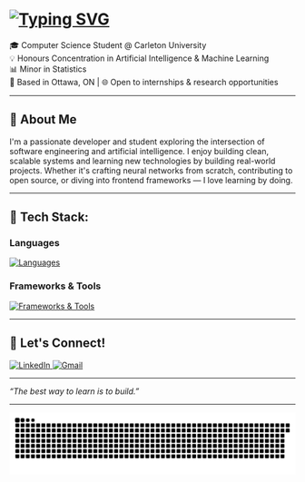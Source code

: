 # [![Typing SVG](https://readme-typing-svg.herokuapp.com?font=Press+Start+2P&pause=1000&color=2BF01D&background=000000&center=true&vCenter=true&width=435&lines=Hi%2C+I+am+Raaed+Mirza)](https://git.io/typing-svg)

🎓 Computer Science Student @ Carleton University  
💡 Honours Concentration in Artificial Intelligence & Machine Learning  
📊 Minor in Statistics  
📍 Based in Ottawa, ON | 🌐 Open to internships & research opportunities

---

## 🚀 About Me

I'm a passionate developer and student exploring the intersection of software engineering and artificial intelligence. I enjoy building clean, scalable systems and learning new technologies by building real-world projects. Whether it's crafting neural networks from scratch, contributing to open source, or diving into frontend frameworks — I love learning by doing.

---

## 🧠 Tech Stack:

### Languages

[![Languages](https://skillicons.dev/icons?i=python,java,js,ts,html,css,c,cpp,r,rust)](https://skillicons.dev)

### Frameworks & Tools

[![Frameworks & Tools](https://skillicons.dev/icons?i=react,nextjs,nodejs,tailwind,flask,linux,sqlite,git,github,vscode)](https://skillicons.dev)


---



## 🤝 Let's Connect!

<p align="left">
  <a href="https://www.linkedin.com/in/raaed-mirza-96a01324b/" target="_blank">
    <img src="https://cdn.jsdelivr.net/gh/devicons/devicon/icons/linkedin/linkedin-original.svg" alt="LinkedIn" width="40" height="40"/>
  </a>
  <a href="mailto:raaedmirza@gmail.com">
    <img src="https://upload.wikimedia.org/wikipedia/commons/4/4e/Gmail_Icon.png" alt="Gmail" width="40" height="40"/>
  </a>
</p>

---

_“The best way to learn is to build.”_

---

<p align="center">
  <img src="https://github.com/Raaed-Mirza/Raaed-Mirza/blob/output/github-snake-dark.svg" alt="snake gif" />
</p>
